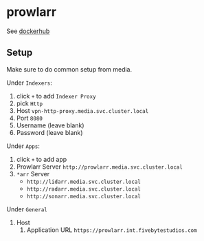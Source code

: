# prowlarr

See [dockerhub](https://hub.docker.com/r/linuxserver/prowlarr)

## Setup

Make sure to do common setup from media.

Under `Indexers`:

1. click `+` to add `Indexer Proxy`
2. pick `Http`
3. Host `vpn-http-proxy.media.svc.cluster.local`
3. Port `8080`
4. Username (leave blank)
5. Password (leave blank)

Under `Apps`:

1. click `+` to add app
2. Prowlarr Server `http://prowlarr.media.svc.cluster.local`
3. `*arr` Server
    - `http://lidarr.media.svc.cluster.local`
    - `http://radarr.media.svc.cluster.local`
    - `http://sonarr.media.svc.cluster.local`

Under `General`

1. Host
    1. Application URL `https://prowlarr.int.fivebytestudios.com`
